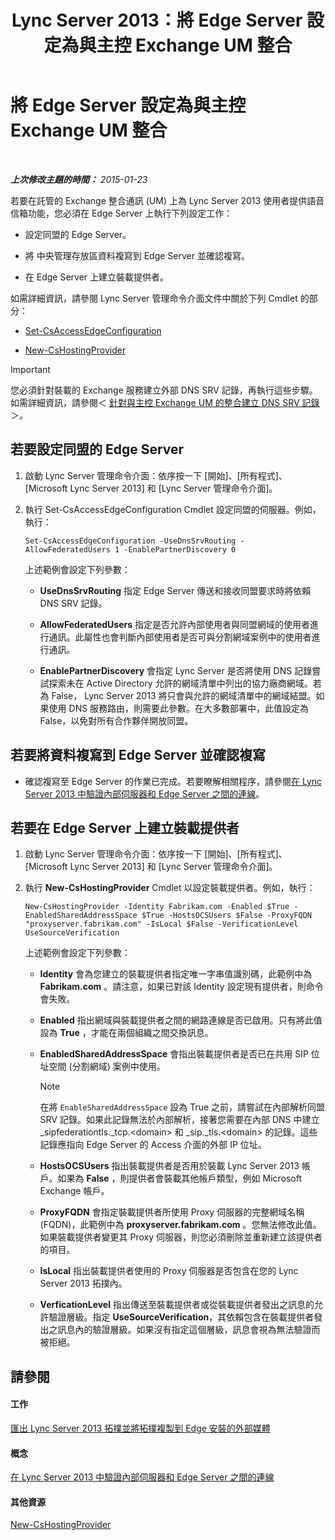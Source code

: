 ﻿---
title: Lync Server 2013：將 Edge Server 設定為與主控 Exchange UM 整合
TOCTitle: 將 Edge Server 設定為與主控 Exchange UM 整合
ms:assetid: ede3f2f9-f412-418e-a705-8d8ec98176c5
ms:mtpsurl: https://technet.microsoft.com/zh-tw/library/Gg399075(v=OCS.15)
ms:contentKeyID: 49292722
ms.date: 08/24/2015
mtps_version: v=OCS.15
ms.translationtype: HT
---

# 將 Edge Server 設定為與主控 Exchange UM 整合

 

_**上次修改主題的時間：** 2015-01-23_

若要在託管的 Exchange 整合通訊 (UM) 上為 Lync Server 2013 使用者提供語音信箱功能，您必須在 Edge Server 上執行下列設定工作：

  - 設定同盟的 Edge Server。

  - 將 中央管理存放區資料複寫到 Edge Server 並確認複寫。

  - 在 Edge Server 上建立裝載提供者。

如需詳細資訊，請參閱 Lync Server 管理命令介面文件中關於下列 Cmdlet 的部分：

  - [Set-CsAccessEdgeConfiguration](https://docs.microsoft.com/en-us/powershell/module/skype/Set-CsAccessEdgeConfiguration)

  - [New-CsHostingProvider](https://docs.microsoft.com/en-us/powershell/module/skype/New-CsHostingProvider)

> [!IMPORTANT]  
> 您必須針對裝載的 Exchange 服務建立外部 DNS SRV 記錄，再執行這些步驟。如需詳細資訊，請參閱＜ <a href="lync-server-2013-create-a-dns-srv-record-for-integration-with-hosted-exchange-um.md">針對與主控 Exchange UM 的整合建立 DNS SRV 記錄</a>＞。



## 若要設定同盟的 Edge Server

1.  啟動 Lync Server 管理命令介面：依序按一下 \[開始\]、\[所有程式\]、\[Microsoft Lync Server 2013\] 和 \[Lync Server 管理命令介面\]。

2.  執行 Set-CsAccessEdgeConfiguration Cmdlet 設定同盟的伺服器。例如，執行：
    
        Set-CsAccessEdgeConfiguration -UseDnsSrvRouting -AllowFederatedUsers 1 -EnablePartnerDiscovery 0
    
    上述範例會設定下列參數：
    
      - **UseDnsSrvRouting** 指定 Edge Server 傳送和接收同盟要求時將依賴 DNS SRV 記錄。
    
      - **AllowFederatedUsers** 指定是否允許內部使用者與同盟網域的使用者進行通訊。此屬性也會判斷內部使用者是否可與分割網域案例中的使用者進行通訊。
    
      - **EnablePartnerDiscovery** 會指定 Lync Server 是否將使用 DNS 記錄嘗試探索未在 Active Directory 允許的網域清單中列出的協力廠商網域。若為 False， Lync Server 2013 將只會與允許的網域清單中的網域結盟。如果使用 DNS 服務路由，則需要此參數。在大多數部署中，此值設定為 False，以免對所有合作夥伴開放同盟。

## 若要將資料複寫到 Edge Server 並確認複寫

  - 確認複寫至 Edge Server 的作業已完成。若要瞭解相關程序，請參閱[在 Lync Server 2013 中驗證內部伺服器和 Edge Server 之間的連線](lync-server-2013-verify-connectivity-between-internal-servers-and-edge-servers.md)。

## 若要在 Edge Server 上建立裝載提供者

1.  啟動 Lync Server 管理命令介面：依序按一下 \[開始\]、\[所有程式\]、\[Microsoft Lync Server 2013\] 和 \[Lync Server 管理命令介面\]。

2.  執行 **New-CsHostingProvider** Cmdlet 以設定裝載提供者。例如，執行：
    
        New-CsHostingProvider -Identity Fabrikam.com -Enabled $True -EnabledSharedAddressSpace $True -HostsOCSUsers $False -ProxyFQDN "proxyserver.fabrikam.com" -IsLocal $False -VerificationLevel UseSourceVerification
    
    上述範例會設定下列參數：
    
      - **Identity** 會為您建立的裝載提供者指定唯一字串值識別碼，此範例中為 **Fabrikam.com** 。請注意，如果已對該 Identity 設定現有提供者，則命令會失敗。
    
      - **Enabled** 指出網域與裝載提供者之間的網路連線是否已啟用。只有將此值設為 **True** ，才能在兩個組織之間交換訊息。
    
      - **EnabledSharedAddressSpace** 會指出裝載提供者是否已在共用 SIP 位址空間 (分割網域) 案例中使用。
        
        > [!NOTE]  
        > 在將 <code>EnableSharedAddressSpace</code> 設為 True 之前，請嘗試在內部解析同盟 SRV 記錄。如果此記錄無法於內部解析，接著您需要在內部 DNS 中建立 _sipfederationtls._tcp.&lt;domain&gt; 和 _sip._tls.&lt;domain&gt; 的記錄。這些記錄應指向 Edge Server 的 Access 介面的外部 IP 位址。
        
    
      - **HostsOCSUsers** 指出裝載提供者是否用於裝載 Lync Server 2013 帳戶。如果為 **False** ，則提供者會裝載其他帳戶類型，例如 Microsoft Exchange 帳戶。
    
      - **ProxyFQDN** 會指定裝載提供者所使用 Proxy 伺服器的完整網域名稱 (FQDN)，此範例中為 **proxyserver.fabrikam.com** 。您無法修改此值。如果裝載提供者變更其 Proxy 伺服器，則您必須刪除並重新建立該提供者的項目。
    
      - **IsLocal** 指出裝載提供者使用的 Proxy 伺服器是否包含在您的 Lync Server 2013 拓撲內。
    
      - **VerficationLevel** 指出傳送至裝載提供者或從裝載提供者發出之訊息的允許驗證層級。指定 **UseSourceVerification**，其依賴包含在裝載提供者發出之訊息內的驗證層級。如果沒有指定這個層級，訊息會視為無法驗證而被拒絕。

## 請參閱

#### 工作

[匯出 Lync Server 2013 拓撲並將拓撲複製到 Edge 安裝的外部媒體](lync-server-2013-export-your-topology-and-copy-it-to-external-media-for-edge-installation.md)  

#### 概念

[在 Lync Server 2013 中驗證內部伺服器和 Edge Server 之間的連線](lync-server-2013-verify-connectivity-between-internal-servers-and-edge-servers.md)  

#### 其他資源

[New-CsHostingProvider](https://docs.microsoft.com/en-us/powershell/module/skype/New-CsHostingProvider)

